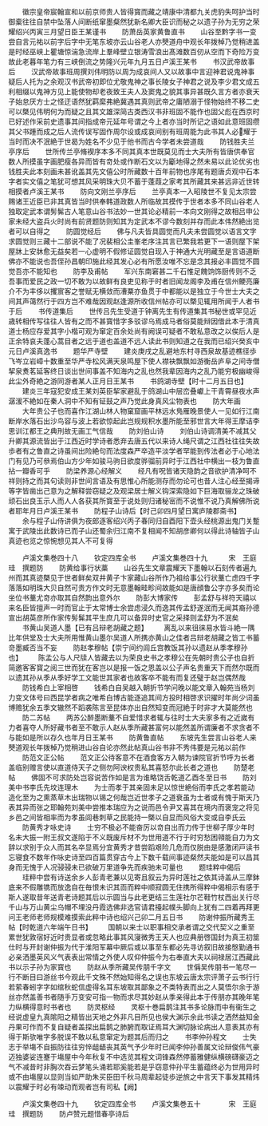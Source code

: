 <!-- { "loadSidebar": true } -->
　　徽宗皇帝宸翰宣和以前京师贵人皆得寳而藏之靖康中清都九关虎豹失呵护当时御槖往往自禁中坠落人间断纸窜墨粲然犹新名卿大臣识而秘之以遗子孙为无穷之荣耀绍兴丙寅三月望日臣王某谨书
　　防萧岳英家黄鲁直书
　　山谷至黔字书一变尝自言元祐以前字后字中无笔东坡亦云山谷老人亦僰道舟中观长年拨棹乃觉稍进盖是时经巫峡上瞿塘惊湍急流岸上羣峰壁立银涛雪浪出髙滩数百仞从空而下奇险万变故此老暮年笔力有三峡倒流之势隆兴元年九月五日卢溪王某书
　　书汉武帝故事后
　　汉武帝故事班周撰刘伟明防以周为成哀间人又以故事中言迎神君说鬼神事疑后人托为之余观汉书武帝初即位尤敬鬼神之事长陵女子神君之说及李少君文成五利相缀以鬼神方见上能使物却老夜致王夫人及窦鬼之貌其事异甚既久言方者亦衰天子始怠厌方士之怪迂语然犹羁縻弗絶冀遇其真则武帝之庸陋溺于怪物始终不移二史可以槩见伟明何为而疑之且其文雄深简古类西汉书非班固不能作也固父彪在西京时已好述作采前史遗事其间指成帝元延年号谓之今上者亦当时所记之语如此意班固缵其父书踵而成之后人流传误写固作周尔设或成哀间别有班周能为此书其人必耀于当时而决不泯絶于世曷为姓名不少见于他书而古今学者未尝道哉
　　防钱胜夫兰亭序后
　　世所传兰亭脩褉序本多不同其真本世既莫见而士大夫所有皆唐供奉官数人所摸虽字画肥瘦各异而皆有竒处或作断石文以为斸地得之然未易以此论优劣也钱胜夫此本刻画未甚讹盖其先文僖公时所藏数十百年前物也序尾有题唐贞观中石本字者实文僖之笔犹可想其风采明珠大贝不蓄于蓬葭之家考其所藏其来甚远非近世转相摸者卢溪王某书
　　防向文刚兰亭序后
　　兰亭真本一入昭陵世不复见太宗尝赐诸王近臣已非其真皆当时供奉韩道政数人所临故其摸传于世者本多不同山谷老人独取定武本谓髣髴古人笔意山谷书法妙一世其论必精前一本向文刚得之故相吕申公家未经大盗兵火时尚有前贤题防则知其为定武本不谬今数刻并存而此本伟然絶出览者可以自得之
　　防圆觉经后
　　佛与凡夫皆具圆觉而凡夫未尝圆觉以语言文字求圆觉则三藏十二部说不能了况裴相公圭峯老序注其言已繁我若更下一语则屋下架屋牀上安牀愈无益矣若一心虚明不假修证圆觉自现入于神通大光明藏至是言语道断佛亦不能说也吾侄孙昌朝印施此经其发心必有所愿汝唯不忘是念其报必丰圆觉不圆觉吾亦不能知也
　　防李及甫帖
　　军兴东南窘甚二千石惟足餽饷饰厨传则不乏吾事而爱民之政一切不敢为以故鲜有良吏见称于时者旧闻龙阁李及甫在信州鲠亮廉介不为丰侈以攫賔客之誉赋无横敛而漕粟亦鱼贯于中都能以是独立于今世士大夫之间其声蔼然行于四方岂不难哉因观赵逢源所收信州帖亦可以槩见辄用所闻于人者书于后
　　书传道集后
　　世传吕先生受道于钟离先生有传道集其书秘世或罕见近歳转相传写往往人皆有之而不甚寳惜字多驳谬乌焉成马者俗莫能辩因借此本于清真道士杨应存爱其字小楷可观为窜定百余处尚有阙误可疑者不敢私意改之以俟后人是正余特哀夫蓬心蒿目者之远于道也盖道不远人读此书则知道之在我而已绍兴癸亥中元日卢溪真逸书
　　题华严寺壁
　　建炎庚戌之乱避地东村寻西泉故基迹樵径歩飞岑立岩嶂十数重至华严寺松风满天泉鸣屋下使人襟袂飘飘如游衡岳庐阜之间寺僧挈泉煑茗延客终日谈出世间事盖不知海内之乱也然我辈因海内之乱乃能穷极幽峻得此尘外奇絶之游同游者某人正月日王某书
　　书鸽湖寺壁【时十二月五日也】
　　建炎三年寇犯安成王某刘英臣挈家避乱于鸽湖山中层峦叠巘上干青霄昼夜水声潺湲不絶如在秦人洞中不知有钲鼓之声乃觉此身真风尘物表也
　　防大年画
　　大年贵公子也而喜作江湖山林人物窠窟画平林远水鳬雁晚景使人一见如行江南断岸水落石出沙鸟容与波上若欲惊起此岂规规积水墨所能至邪世言大年得王摩诘李思训江都王之典刑故无画工气信哉
　　防刘伯山诗
　　刘伯山诗调清美不减其父升卿其源流皆出于江西近时学诗者悉弃去唐五代以来诗人绳尺谓之江西社往往失故歩者有之鲁直之诗虽间出险絶句而法度森严卒造平淡学者罕能到传法者必于心地法门有见乃可叅焉伯山方少年如骏马驹日欲度骅骝前异时于江西社中横出一枝为鲁直拈一瓣香可乎
　　防梁养源心经解义
　　经凡有呪皆诸天隐韵之音欲护清净呵不祥则持之而其句读则非世间言语及有思惟心所能测存而勿论可也昔人注心经至揭谛等字皆凿出己意为之解释尝窃疑之及观梁居士解义钩深索隐如下巨海取骊龙之珠破顽石出良玉示人而人人各获其所寳至于说处则归诸秘宻而不说惟不说乃真解佛所说者耶年月日卢溪王某书
　　防程子山诗后【时己卯四月望日寓庐陵郡斋书】
　　余与程子山侍讲俱为夜郎逐客绍兴丙子春同归自酉阳下壶头经桃源出鬼门关蹔寓于武陵出此数诗已而子山还蜀余归江南不复相闻不知胡彦卿何以得此诗轴皆子山真迹也览之惊惋想见其人不可复得



　　卢溪文集巻四十八
　　钦定四库全书
　　卢溪文集巻四十九　　　宋　王庭珪　撰题防
　　防黄给事行状藁
　　山谷先生文章震耀天下墨翰以石刻传者遍九州而其真迹槩见于世者鲜矣双井黄子卞家藏山谷所作乃祖给事公行状藳亡虑四千字落落如明珠大贝自然可贵方作文时无意墨翰畦畛间故能如是唐顔鲁公字亦多矣而论坐位书藳尤竒亦取其自然韵出意外尔
　　防彭大博家传
　　彭孟舒与祥符天禧以来名臣皆擅声一时而官止于太常博士余尝虑浸久而逸其传孟舒遂泯而无闻其裔孙德宣出胡英彦所作家传髣髴其平生庶几可以备异时史官之采择则孟舒为不泯矣
　　书黄山吴道人墨【已有吕辩老胡藏之题】
　　离乱以来徂徕易水皆斗絶一隅比年供堂及士大夫所用惟黄山墨尔吴道人所携亦黄山之佳者吕辩老胡藏之皆工书蓄竒墨臧否当不妄
　　防赵孝穆帖【崇宁间约闾丘宫教饭其孙以遗赵从季孝穆孙也】
　　陈孟公与人尺牍人皆藏去以为荣良史书之孝穆公在先朝时贵公子也自折简邀客客寳之阅三世而犹在客岂以是报一饭之恩盖以公子声名贵重天下而然尔既而以遗其孙从季从季好学工文能世其家者也故客卒不能有而复还璧于赵岂偶然哉
　　防钱希白上宰相啓
　　钱希白自吴越入朝折节学问晚以能文章入翰苑当杨刘力变文体号曰西昆学者病之唯希白博古能逐追其间方投时相啓求识擢时年尚少词虽博赡犹余五季文辙然不蹈袭陈言至昆体亦出自然知变而冠絶于时非才大莫能然也
　　防二苏帖
　　两苏公醉墨断藳不自爱惜求者辄与往时士大夫家多有之近嵗有力者喜夺人所好藏书者至不敢示人赵从季所藏甚富何以能然盖所谓廉者不求贪者不与能如是所以存久也年月日王某书
　　防黄鲁直帖
　　东坡先生尝言山谷老人来僰道观长年拨棹乃觉稍进山谷自论亦然此帖真山谷书非不秀伟要是元祐以前作
　　防范文正公帖
　　范文正公待客意不在酒食客方入朝为谏院官折节呼为长者盖临别赠言使以直道侍天子之侧勿阿谀权贵私其喜怒尔此长者之道也
　　防楚老帖
　　佛固不可求防处岂容说苦作如是言为谁略饶舌乾道乙酉冬至日书
　　防刘美中书李氏先坟连理木
　　为士而孝于其亲固未足以惊世絶俗而李氏之孝若能动造化至为之熏蒸草木出瑞物以锡之何哉岂近世孝子之道衰虽为士者或有愧于斯天乃表其异而张之耶翰苑刘美中尝推本瑞应为之说而邑令尹又喜其在境内而褒宠之将见乡邑之间皆相率而为孝虽闾巷刺草之民能持一槩以自显而风俗大变或自李氏云
　　防黄秀才咏史诗
　　士穷不极必不能奋厉以竒自出而力传于世柳子厚少年时名未大振一附王叔文遂陷于不义既废斥材不为世用道不行于时穷愁困顇能自力为文辞以求别于众人而其名卒显焉分宜黄秀才昔尝蹈艰险几危而仅脱由是感激闭戸读书忘寝食不数年作咏史诗至四百篇贯穿古今上下数千载间事迹粲然夫能如是可以昌其身而无愧于人况骎骎未已欲破万里道争先而疾驰未可量也
　　题珪粹中偈后
　　珪粹中尝有诗送余乡人彭青老兼以见寄且叙云为异时莲社之依其诗盖从三摩鉢底来不假雕镌而放逸自在毎恨未识其靣而粹中顺寂圆无住携所得粹中偈相示有感于斯人遂取昔年送青老诗题其后以示圆当与此老更结三生莲社尔芒鞋竹杖西出关行尽千山与万山黄尘乌帽不埋没丹霞选佛非选官请君擡起幞头脚向上犹有二四着再拜更问王老师老师规模难摸索此粹中诗也绍兴己卯二月五日书
　　防谢仲振所藏秀王帖【时乾道六年端午日书】
　　国朝以来士以职事相交承者谓之交代契义之重至累世犹敦宿好近时贵显者或忽略此事其风寖微秀王天人也应典册啓国封为真王初筮仕时与开封谢仲振为代于淮阳军幕中厥后或以事至东都必先寻访叙旧故接慇勤通书必亲洒墨英风义气表表出常情之外使人叹仰仲振今为右奉直大夫以祠禄居江西藏此书以示子孙为家寳也
　　防赵从季所藏吴传朋千字文
　　世偁吴传朋书一笔尽一行不断目曰游丝书今观此千文殊不然始知得名之误也东坡云唐太宗评萧子云书行行若萦春蚓字字如绾秋蛇信虚得名耳东坡取其鄙象之不类特表而出之人莫悟尔余于游丝亦然盖善书者随手万变安可指一物而求尽其妙赵从季亲得此本于传朋亦其晚年笔力纵横得意时书者也
　　防灵枢经
　　灵枢十巻扁鹊注其书多论脉而中有衞生之经说虚皇九真隂阳之精皆出天地之外非凡目所见也侯大渊示余此书读之洒然益知金丹果可作而不复自疑者盖探出扁鹊之肺腑而取证焉耳大渊切脉论病出人意表其亦有得于斯欤唯字多脱误不敢以私意窜定为题其后而归之
　　书李仲孙程文
　　士失志于举塲不自振防往往穷悴龃龉丧其英气予少年时已闻李仲孙善属文论辩俊伟气豪迈独婆娑连蹇于塲屋中今年秋复不中选览其程文词锋森然停蓄雅健纵横磅礴豪迈之气不减昔时非胸次吞云梦笔头涌若耶奚能若是乎窃意仲孙平生蓄蕴终必为世用异时或不由塲屋以显则当如严助朱买臣田千秋马周辈起徒歩逆旅之中言天下事发其精炜以震耀于时必有竦动而观者岂有司私【阙】







　　卢溪文集巻四十九
　　钦定四库全书
　　卢溪文集巻五十　　　　宋　王庭珪　撰题防
　　防卢赞元题惜春亭诗后
